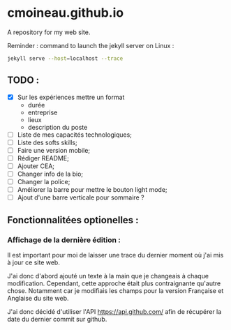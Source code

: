 # cmoineau.github.io
A repository for my web site.


Reminder : command to launch the jekyll server on Linux :

```bash
jekyll serve --host=localhost --trace
```

## TODO :
- [X] Sur les expériences mettre un format
    - durée 
    - entreprise
    - lieux
    - description du poste
- [ ] Liste de mes capacités technologiques;
- [ ] Liste des softs skills;
- [ ] Faire une version mobile;
- [ ] Rédiger README;
- [ ] Ajouter CEA;
- [ ] Changer info de la bio;
- [ ] Changer la police; 
- [ ] Améliorer la barre pour mettre le bouton light mode;
- [ ] Ajout d'une barre verticale pour sommaire ?

## Fonctionnalitées optionelles :

### Affichage de la dernière édition :
 
Il est important pour moi de laisser une trace du dernier moment où j'ai mis à jour ce site web.

J'ai donc d'abord ajouté un texte à la main que je changeais à chaque modification. Cependant, cette approche était plus contraignante qu'autre chose. Notamment car je modifiais les champs pour la version Française et Anglaise du site web.

J'ai donc décidé d'utiliser l'API https://api.github.com/ afin de récupérer la date du dernier commit sur github. 
